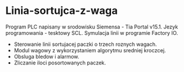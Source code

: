 # Linia-sortujca-z-waga
Program PLC napisany w srodowisku Siemensa - Tia Portal v15.1. Jezyk programowania - tesktowy SCL. Symulacja linii w programie Factory IO.
- Sterowanie linii sortujacej paczki o trzech roznych wagach.
- Modul wagowy z wykorzystaniem algorytmu sredniej kroczcej.
- Obsluga bledow i alarmow.
- Zliczanie iloci posortowanych paczek.
